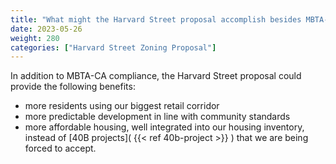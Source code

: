 ```yaml
---
title: "What might the Harvard Street proposal accomplish besides MBTA-CA compliance?"
date: 2023-05-26
weight: 280
categories: ["Harvard Street Zoning Proposal"]
---
```

In addition to MBTA-CA compliance, the Harvard Street proposal could provide the following benefits:
- more residents using our biggest retail corridor
- more predictable development in line with community standards
- more affordable housing, well integrated into our housing inventory, instead of [40B projects]( {{< ref 40b-project >}} )  that we are being forced to accept.
